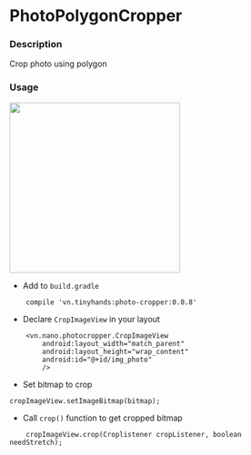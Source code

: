 # PhotoPolygonCropper
### Description
Crop photo using polygon
### Usage

<img src="https://raw.githubusercontent.com/leanh215/PhotoPolygonCropper/master/demo.gif" width="300">

- Add to `build.gradle` 

```
    compile 'vn.tinyhands:photo-cropper:0.0.8'
```
- Declare `CropImageView` in your layout
```
    <vn.nano.photocropper.CropImageView
        android:layout_width="match_parent"
        android:layout_height="wrap_content"
        android:id="@+id/img_photo"
        />
```
- Set bitmap to crop
```
cropImageView.setImageBitmap(bitmap);
```
- Call `crop()` function to get cropped bitmap
```
    cropImageView.crop(Croplistener cropListener, boolean needStretch);
````


